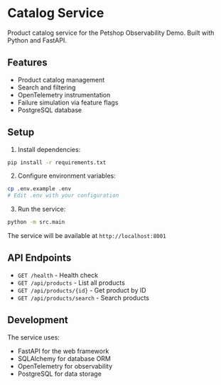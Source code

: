 # Catalog Service

Product catalog service for the Petshop Observability Demo. Built with Python and FastAPI.

## Features

- Product catalog management
- Search and filtering
- OpenTelemetry instrumentation
- Failure simulation via feature flags
- PostgreSQL database

## Setup

1. Install dependencies:
```bash
pip install -r requirements.txt
```

2. Configure environment variables:
```bash
cp .env.example .env
# Edit .env with your configuration
```

3. Run the service:
```bash
python -m src.main
```

The service will be available at `http://localhost:8001`

## API Endpoints

- `GET /health` - Health check
- `GET /api/products` - List all products
- `GET /api/products/{id}` - Get product by ID
- `GET /api/products/search` - Search products

## Development

The service uses:
- FastAPI for the web framework
- SQLAlchemy for database ORM
- OpenTelemetry for observability
- PostgreSQL for data storage
